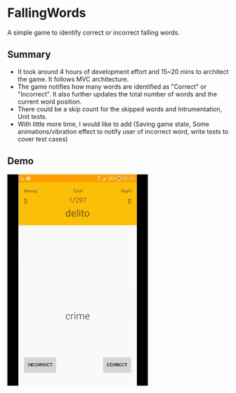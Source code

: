 # FallingWords
A simple game to identify correct or incorrect falling words.

Summary
-------

 * It took around 4 hours of development effort and 15~20 mins to architect the game. It follows MVC architecture.
 * The game notifies how many words are identified as "Correct" or "Incorrect". It also further updates the total number of words and the current word position.
 * There could be a skip count for the skipped words and Intrumentation, Unit tests.
 * With little more time, I would like to add (Saving game state, Some animations/vibration effect to notify user of incorrect word, write tests to cover test cases)
 
 Demo
 -------

![Alt text](/assets/output.gif?raw=true "Demo")

